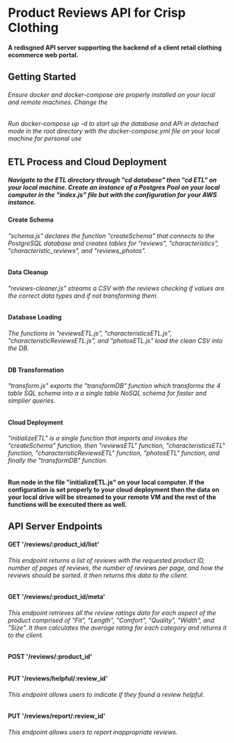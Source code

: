 # Product Reviews API for Crisp Clothing
#### A redisgned API server supporting the backend of a client retail clothing ecommerce web portal.

## Getting Started

###### Ensure docker and docker-compose are properly installed on your local and remote machines.  Change the 

###### Run docker-compose up -d to start up the database and APi in detached mode in the root directory with the docker-compose.yml file on your local machine for personal use 


## ETL Process and Cloud Deployment
##### Navigate to the ETL directory through "cd database" then "cd ETL" on your local machine.  Create an instance of a Postgres Pool on your local computer in the "index.js" file but with the configuration for your AWS instance.

#### Create Schema
###### "schema.js" declares the function "createSchema" that connects to the PostgreSQL database and creates tables for "reviews", "characteristics", "characteristic_reviews", and "reviews_photos".

#### Data Cleanup
###### "reviews-cleaner.js" streams a CSV with the reviews checking if values are the correct data types and if not transforming them.

#### Database Loading
###### The functions in "reviewsETL.js", "characteristicsETL.js", "characteristicReviewsETL.js", and "photosETL.js" load the clean CSV into the DB.

#### DB Transformation
###### "transform.js" exports the "transformDB" function which transforms the 4 table SQL schema into a a single table NoSQL schema for faster and simplier queries.

#### Cloud Deployment
###### "initializeETL" is a single function that imports and invokes the "createSchema" function, then "reviewsETL" function, "characteristicsETL" function, "characteristicReviewsETL" function, "photosETL" function, and finally the "transformDB" function.  

#### Run node in the file "initializeETL.js" on your local computer. If the configuration is set properly to your cloud deployment then the data on your local drive will be streamed to your remote VM and the rest of the functions will be executed there as well.


## API Server Endpoints

#### GET '/reviews/:product_id/list'
###### This endpoint returns a list of reviews with the requested product ID, number of pages of reviews, the number of reviews per page, and how the reviews should be sorted.  It then returns this data to the client.

#### GET '/reviews/:product_id/meta'
###### This endpoint retrieves all the review ratings data for each aspect of the product comprised of "Fit", "Length", "Comfort", "Quality", "Width", and "Size".  It then calculates the average rating for each category and returns it to the client.

#### POST '/reviews/:product_id'
######

#### PUT '/reviews/helpful/:review_id'
###### This endpoint allows users to indicate if they found a review helpful.

#### PUT '/reviews/report/:review_id'
###### This endpoint allows users to report inappropriate reviews.





